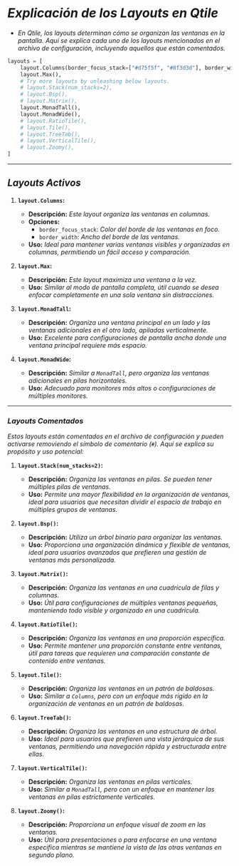 <!-- Autor: Daniel Benjamin Perez Morales -->
<!-- GitHub: https://github.com/DanielPerezMoralesDev13 -->
<!-- Correo electrónico: danielperezdev@proton.me -->

# ***Explicación de los Layouts en Qtile***

- *En Qtile, los layouts determinan cómo se organizan las ventanas en la pantalla. Aquí se explica cada uno de los layouts mencionados en el archivo de configuración, incluyendo aquellos que están comentados.*

```python
layouts = [
    layout.Columns(border_focus_stack=["#d75f5f", "#8f3d3d"], border_width=4),
    layout.Max(),
    # Try more layouts by unleashing below layouts.
    # layout.Stack(num_stacks=2),
    # layout.Bsp(),
    # layout.Matrix(),
    layout.MonadTall(),
    layout.MonadWide(),
    # layout.RatioTile(),
    # layout.Tile(),
    # layout.TreeTab(),
    # layout.VerticalTile(),
    # layout.Zoomy(),
]
```

---

## ***Layouts Activos***

1. **`layout.Columns`:**
   - **Descripción:** *Este layout organiza las ventanas en columnas.*
   - **Opciones:**
     - `border_focus_stack`: *Color del borde de las ventanas en foco.*
     - `border_width`: *Ancho del borde de las ventanas.*
   - **Uso:** *Ideal para mantener varias ventanas visibles y organizadas en columnas, permitiendo un fácil acceso y comparación.*

2. **`layout.Max`:**
   - **Descripción:** *Este layout maximiza una ventana a la vez.*
   - **Uso:** *Similar al modo de pantalla completa, útil cuando se desea enfocar completamente en una sola ventana sin distracciones.*

3. **`layout.MonadTall`:**
   - **Descripción:** *Organiza una ventana principal en un lado y las ventanas adicionales en el otro lado, apiladas verticalmente.*
   - **Uso:** *Excelente para configuraciones de pantalla ancha donde una ventana principal requiere más espacio.*

4. **`layout.MonadWide`:**
   - **Descripción:** *Similar a `MonadTall`, pero organiza las ventanas adicionales en pilas horizontales.*
   - **Uso:** *Adecuado para monitores más altos o configuraciones de múltiples monitores.*

---

### ***Layouts Comentados***

*Estos layouts están comentados en el archivo de configuración y pueden activarse removiendo el símbolo de comentario (`#`). Aquí se explica su propósito y uso potencial:*

1. **`layout.Stack(num_stacks=2)`:**
   - **Descripción:** *Organiza las ventanas en pilas. Se pueden tener múltiples pilas de ventanas.*
   - **Uso:** *Permite una mayor flexibilidad en la organización de ventanas, ideal para usuarios que necesitan dividir el espacio de trabajo en múltiples grupos de ventanas.*

2. **`layout.Bsp()`:**
   - **Descripción:** *Utiliza un árbol binario para organizar las ventanas.*
   - **Uso:** *Proporciona una organización dinámica y flexible de ventanas, ideal para usuarios avanzados que prefieren una gestión de ventanas más personalizada.*

3. **`layout.Matrix()`:**
   - **Descripción:** *Organiza las ventanas en una cuadrícula de filas y columnas.*
   - **Uso:** *Útil para configuraciones de múltiples ventanas pequeñas, manteniendo todo visible y organizado en una cuadrícula.*

4. **`layout.RatioTile()`:**
   - **Descripción:** *Organiza las ventanas en una proporción específica.*
   - **Uso:** *Permite mantener una proporción constante entre ventanas, útil para tareas que requieren una comparación constante de contenido entre ventanas.*

5. **`layout.Tile()`:**
   - **Descripción:** *Organiza las ventanas en un patrón de baldosas.*
   - **Uso:** *Similar a `Columns`, pero con un enfoque más rígido en la organización de ventanas en un patrón de baldosas.*

6. **`layout.TreeTab()`:**
   - **Descripción:** *Organiza las ventanas en una estructura de árbol.*
   - **Uso:** *Ideal para usuarios que prefieren una vista jerárquica de sus ventanas, permitiendo una navegación rápida y estructurada entre ellas.*

7. **`layout.VerticalTile()`:**
   - **Descripción:** *Organiza las ventanas en pilas verticales.*
   - **Uso:** *Similar a `MonadTall`, pero con un enfoque en mantener las ventanas en pilas estrictamente verticales.*

8. **`layout.Zoomy()`:**
   - **Descripción:** *Proporciona un enfoque visual de zoom en las ventanas.*
   - **Uso:** *Útil para presentaciones o para enfocarse en una ventana específica mientras se mantiene la vista de las otras ventanas en segundo plano.*
